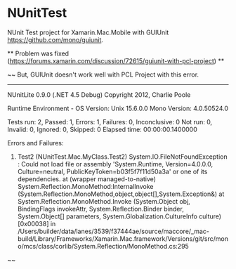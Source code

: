 # NUnitTest

NUnit Test project for Xamarin.Mac.Mobile with GUIUnit <https://github.com/mono/guiunit>.

** Problem was fixed (https://forums.xamarin.com/discussion/72615/guiunit-with-pcl-project) **

~~
But, GUIUnit doesn't work well with PCL Project with this error.

----
NUnitLite 0.9.0 (.NET 4.5 Debug)
Copyright 2012, Charlie Poole

Runtime Environment -
    OS Version: Unix 15.6.0.0
  Mono Version: 4.0.50524.0

Tests run: 2, Passed: 1, Errors: 1, Failures: 0, Inconclusive: 0
  Not run: 0, Invalid: 0, Ignored: 0, Skipped: 0
Elapsed time: 00:00:00.1400000

Errors and Failures:

1) Test2 (NUnitTest.Mac.MyClass.Test2)
   System.IO.FileNotFoundException : Could not load file or assembly 'System.Runtime, Version=4.0.0.0, Culture=neutral, PublicKeyToken=b03f5f7f11d50a3a' or one of its dependencies.
  at (wrapper managed-to-native) System.Reflection.MonoMethod:InternalInvoke (System.Reflection.MonoMethod,object,object[],System.Exception&)
  at System.Reflection.MonoMethod.Invoke (System.Object obj, BindingFlags invokeAttr, System.Reflection.Binder binder, System.Object[] parameters, System.Globalization.CultureInfo culture) [0x00038] in /Users/builder/data/lanes/3539/f37444ae/source/maccore/_mac-build/Library/Frameworks/Xamarin.Mac.framework/Versions/git/src/mono/mcs/class/corlib/System.Reflection/MonoMethod.cs:295 

~~
